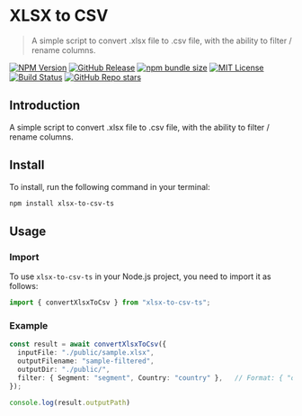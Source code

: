 # XLSX to CSV

> A simple script to convert .xlsx file to .csv file, with the ability to filter / rename columns.

[![NPM Version](https://img.shields.io/npm/v/xlsx-to-csv-ts)](https://www.npmjs.com/package/xlsx-to-csv-ts) [![GitHub Release](https://img.shields.io/github/v/release/JoeSiu/xlsx-to-csv-ts)](https://github.com/JoeSiu/xlsx-to-csv-ts/releases/latest) [![npm bundle size](https://img.shields.io/bundlephobia/min/xlsx-to-csv-ts)](https://www.npmjs.com/package/xlsx-to-csv-ts) [![MIT License](https://img.shields.io/badge/license-GPL-blue)](https://github.com/JoeSiu/xlsx-to-csv-ts/blob/main/LICENSE) [![Build Status](https://github.com/JoeSiu/xlsx-to-csv-ts/actions/workflows/ci.yaml/badge.svg)](https://github.com/JoeSiu/xlsx-to-csv-ts/actions/workflows/ci.yaml) [![GitHub Repo stars](https://img.shields.io/github/stars/JoeSiu/xlsx-to-csv-ts)](https://github.com/JoeSiu/xlsx-to-csv-ts)

## Introduction

A simple script to convert .xlsx file to .csv file, with the ability to filter / rename columns.

## Install

To install, run the following command in your terminal:

```bash
npm install xlsx-to-csv-ts
```

## Usage

### Import

To use `xlsx-to-csv-ts` in your Node.js project, you need to import it as follows:

```ts
import { convertXlsxToCsv } from "xlsx-to-csv-ts";
```

### Example

```ts
const result = await convertXlsxToCsv({
  inputFile: "./public/sample.xlsx",
  outputFilename: "sample-filtered",
  outputDir: "./public/",
  filter: { Segment: "segment", Country: "country" },	// Format: { "original column": "renamed column", ... }
});

console.log(result.outputPath)
```

